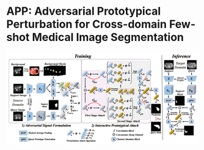 # APP: Adversarial Prototypical Perturbation for Cross-domain Few-shot Medical Image Segmentation 



![](./app.PNG)
